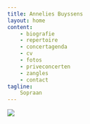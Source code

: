 ```yaml
---
title: Annelies Buyssens
layout: home 
content:
    - biografie
    - repertoire
    - concertagenda 
    - cv
    - fotos
    - priveconcerten
    - zangles 
    - contact 
tagline:
    Sopraan
---
```


![](/images/others/mozart_foto.png)


